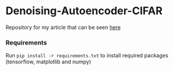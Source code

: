 # Denoising-Autoencoder-CIFAR
Repository for my article that can be seen [here](https://wordpress.codahead.com/2019/05/22/a-denoising-autoencoder-for-cifar-datasets/)

### Requirements
Run `pip install -r requirements.txt` to install required packages (tensorflow, matplotlib and numpy)
